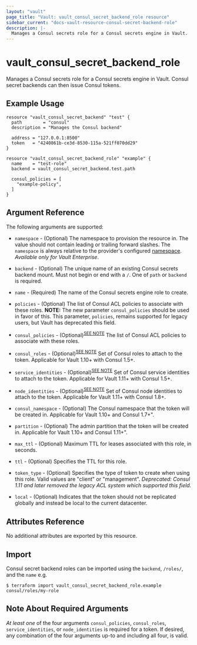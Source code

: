 ```yaml
---
layout: "vault"
page_title: "Vault: vault_consul_secret_backend_role resource"
sidebar_current: "docs-vault-resource-consul-secret-backend-role"
description: |-
  Manages a Consul secrets role for a Consul secrets engine in Vault.
---
```


# vault\_consul\_secret\_backend\_role

Manages a Consul secrets role for a Consul secrets engine in Vault. Consul secret backends can then issue Consul tokens.

## Example Usage

```hcl
resource "vault_consul_secret_backend" "test" {
  path        = "consul"
  description = "Manages the Consul backend"

  address = "127.0.0.1:8500"
  token   = "4240861b-ce3d-8530-115a-521ff070dd29"
}

resource "vault_consul_secret_backend_role" "example" {
  name    = "test-role"
  backend = vault_consul_secret_backend.test.path

  consul_policies = [
    "example-policy",
  ]
}
```

## Argument Reference

The following arguments are supported:

* `namespace` - (Optional) The namespace to provision the resource in.
  The value should not contain leading or trailing forward slashes.
  The `namespace` is always relative to the provider's configured [namespace](/docs/providers/vault#namespace).
   *Available only for Vault Enterprise*.

* `backend` - (Optional) The unique name of an existing Consul secrets backend mount. Must not begin or end with a `/`. One of `path` or `backend` is required.

* `name` - (Required) The name of the Consul secrets engine role to create.

* `policies` - (Optional) The list of Consul ACL policies to associate with these roles.
  **NOTE:** The new parameter `consul_policies` should be used in favor of this. This parameter,
  `policies`, remains supported for legacy users, but Vault has deprecated this field.

* `consul_policies` - (Optional)<sup><a href="#note-about-required-arguments">SEE NOTE</a></sup> The list of Consul ACL policies to associate with these roles.

* `consul_roles` - (Optional)<sup><a href="#note-about-required-arguments">SEE NOTE</a></sup> Set of Consul roles to attach to the token.
   Applicable for Vault 1.10+ with Consul 1.5+.

* `service_identities` - (Optional)<sup><a href="#note-about-required-arguments">SEE NOTE</a></sup> Set of Consul
service identities to attach to the token. Applicable for Vault 1.11+ with Consul 1.5+.

* `node_identities` - (Optional)<sup><a href="#note-about-required-arguments">SEE NOTE</a></sup> Set of Consul node
identities to attach to the token. Applicable for Vault 1.11+ with Consul 1.8+.

* `consul_namespace` - (Optional) The Consul namespace that the token will be created in.
   Applicable for Vault 1.10+ and Consul 1.7+".

* `partition` - (Optional) The admin partition that the token will be created in.
   Applicable for Vault 1.10+ and Consul 1.11+".

* `max_ttl` - (Optional) Maximum TTL for leases associated with this role, in seconds.

* `ttl` - (Optional) Specifies the TTL for this role.

* `token_type` - (Optional) Specifies the type of token to create when using this role. Valid values are "client" or "management".
  *Deprecated: Consul 1.11 and later removed the legacy ACL system which supported this field.*

* `local` - (Optional) Indicates that the token should not be replicated globally and instead be local to the current datacenter.

## Attributes Reference

No additional attributes are exported by this resource.

## Import

Consul secret backend roles can be imported using the `backend`, `/roles/`, and the `name` e.g.

```
$ terraform import vault_consul_secret_backend_role.example consul/roles/my-role
```

## Note About Required Arguments
*At least one* of the four arguments `consul_policies`, `consul_roles`, `service_identities`, or
`node_identities` is required for a token. If desired, any combination of the four arguments up-to and
including all four, is valid.
